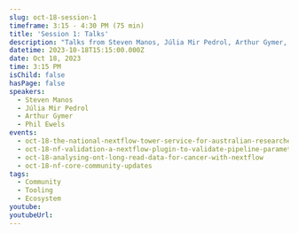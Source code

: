```yaml
---
slug: oct-18-session-1
timeframe: 3:15 - 4:30 PM (75 min)
title: 'Session 1: Talks'
description: "Talks from Steven Manos, Júlia Mir Pedrol, Arthur Gymer, and Phil Ewels"
datetime: 2023-10-18T15:15:00.000Z
date: Oct 18, 2023
time: 3:15 PM
isChild: false
hasPage: false
speakers:
  - Steven Manos
  - Júlia Mir Pedrol
  - Arthur Gymer
  - Phil Ewels
events:
  - oct-18-the-national-nextflow-tower-service-for-australian-researchers
  - oct-18-nf-validation-a-nextflow-plugin-to-validate-pipeline-parameters-and-input-files
  - oct-18-analysing-ont-long-read-data-for-cancer-with-nextflow
  - oct-18-nf-core-community-updates
tags:
  - Community
  - Tooling
  - Ecosystem
youtube:
youtubeUrl:
---
```

